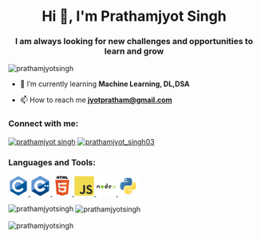 <h1 align="center">Hi 👋, I'm Prathamjyot Singh</h1>
<h3 align="center">I am always looking for new challenges and opportunities to learn and grow</h3>

<p align="left"> <img src="https://komarev.com/ghpvc/?username=prathamjyotsingh&label=Profile%20views&color=0e75b6&style=flat" alt="prathamjyotsingh" /> </p>

- 🌱 I’m currently learning **Machine Learning, DL,DSA**

- 📫 How to reach me **jyotpratham@gmail.com**

<h3 align="left">Connect with me:</h3>
<p align="left">
<a href="https://linkedin.com/in/prathamjyot singh" target="blank"><img align="center" src="https://raw.githubusercontent.com/rahuldkjain/github-profile-readme-generator/master/src/images/icons/Social/linked-in-alt.svg" alt="prathamjyot singh" height="30" width="40" /></a>
<a href="https://instagram.com/prathamjyot_singh03" target="blank"><img align="center" src="https://raw.githubusercontent.com/rahuldkjain/github-profile-readme-generator/master/src/images/icons/Social/instagram.svg" alt="prathamjyot_singh03" height="30" width="40" /></a>
</p>

<h3 align="left">Languages and Tools:</h3>
<p align="left"> <a href="https://www.cprogramming.com/" target="_blank" rel="noreferrer"> <img src="https://raw.githubusercontent.com/devicons/devicon/master/icons/c/c-original.svg" alt="c" width="40" height="40"/> </a> <a href="https://www.w3schools.com/cpp/" target="_blank" rel="noreferrer"> <img src="https://raw.githubusercontent.com/devicons/devicon/master/icons/cplusplus/cplusplus-original.svg" alt="cplusplus" width="40" height="40"/> </a> <a href="https://www.w3.org/html/" target="_blank" rel="noreferrer"> <img src="https://raw.githubusercontent.com/devicons/devicon/master/icons/html5/html5-original-wordmark.svg" alt="html5" width="40" height="40"/> </a> <a href="https://developer.mozilla.org/en-US/docs/Web/JavaScript" target="_blank" rel="noreferrer"> <img src="https://raw.githubusercontent.com/devicons/devicon/master/icons/javascript/javascript-original.svg" alt="javascript" width="40" height="40"/> </a> <a href="https://nodejs.org" target="_blank" rel="noreferrer"> <img src="https://raw.githubusercontent.com/devicons/devicon/master/icons/nodejs/nodejs-original-wordmark.svg" alt="nodejs" width="40" height="40"/> </a> <a href="https://www.python.org" target="_blank" rel="noreferrer"> <img src="https://raw.githubusercontent.com/devicons/devicon/master/icons/python/python-original.svg" alt="python" width="40" height="40"/> </a> </p>

<p><img align="left" src="https://github-readme-stats.vercel.app/api/top-langs?username=prathamjyotsingh&show_icons=true&locale=en&layout=compact" alt="prathamjyotsingh" /></p>

<p>&nbsp;<img align="center" src="https://github-readme-stats.vercel.app/api?username=prathamjyotsingh&show_icons=true&locale=en" alt="prathamjyotsingh" /></p>

<p><img align="center" src="https://github-readme-streak-stats.herokuapp.com/?user=prathamjyotsingh&" alt="prathamjyotsingh" /></p>

